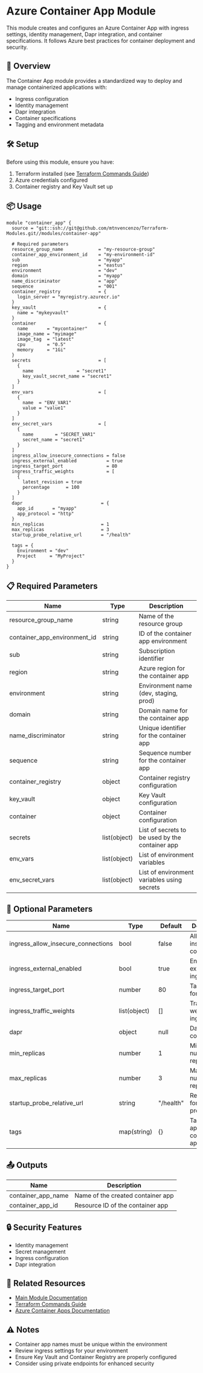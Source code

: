 # Azure Container App Module

This module creates and configures an Azure Container App with ingress settings, identity management, Dapr integration, and container specifications. It follows Azure best practices for container deployment and security.

## 🚀 Overview

The Container App module provides a standardized way to deploy and manage containerized applications with:
- Ingress configuration
- Identity management
- Dapr integration
- Container specifications
- Tagging and environment metadata

## 🛠️ Setup

Before using this module, ensure you have:
1. Terraform installed (see [Terraform Commands Guide](../../.readme/terraform-commands.md))
2. Azure credentials configured
3. Container registry and Key Vault set up

## 📦 Usage

```hcl
module "container_app" {
  source = "git::ssh://git@github.com/mtnvencenzo/Terraform-Modules.git//modules/container-app"

  # Required parameters
  resource_group_name             = "my-resource-group"
  container_app_environment_id    = "my-environment-id"
  sub                             = "myapp"
  region                          = "eastus"
  environment                     = "dev"
  domain                          = "myapp"
  name_discriminator              = "app"
  sequence                        = "001"
  container_registry              = {
    login_server = "myregistry.azurecr.io"
  }
  key_vault                       = {
    name = "mykeyvault"
  }
  container                       = {
    name       = "mycontainer"
    image_name = "myimage"
    image_tag  = "latest"
    cpu        = "0.5"
    memory     = "1Gi"
  }
  secrets                         = [
    {
      name                = "secret1"
      key_vault_secret_name = "secret1"
    }
  ]
  env_vars                        = [
    {
      name  = "ENV_VAR1"
      value = "value1"
    }
  ]
  env_secret_vars                 = [
    {
      name        = "SECRET_VAR1"
      secret_name = "secret1"
    }
  ]
  ingress_allow_insecure_connections = false
  ingress_external_enabled           = true
  ingress_target_port                = 80
  ingress_traffic_weights            = [
    {
      latest_revision = true
      percentage      = 100
    }
  ]
  dapr                             = {
    app_id       = "myapp"
    app_protocol = "http"
  }
  min_replicas                     = 1
  max_replicas                     = 3
  startup_probe_relative_url       = "/health"

  tags = {
    Environment = "dev"
    Project     = "MyProject"
  }
}
```

## 📋 Required Parameters

| Name | Type | Description |
|------|------|-------------|
| resource_group_name | string | Name of the resource group |
| container_app_environment_id | string | ID of the container app environment |
| sub | string | Subscription identifier |
| region | string | Azure region for the container app |
| environment | string | Environment name (dev, staging, prod) |
| domain | string | Domain name for the container app |
| name_discriminator | string | Unique identifier for the container app |
| sequence | string | Sequence number for the container app |
| container_registry | object | Container registry configuration |
| key_vault | object | Key Vault configuration |
| container | object | Container configuration |
| secrets | list(object) | List of secrets to be used by the container app |
| env_vars | list(object) | List of environment variables |
| env_secret_vars | list(object) | List of environment variables using secrets |

## 🔧 Optional Parameters

| Name | Type | Default | Description |
|------|------|---------|-------------|
| ingress_allow_insecure_connections | bool | false | Allow insecure connections |
| ingress_external_enabled | bool | true | Enable external ingress |
| ingress_target_port | number | 80 | Target port for ingress |
| ingress_traffic_weights | list(object) | [] | Traffic weights for ingress |
| dapr | object | null | Dapr configuration |
| min_replicas | number | 1 | Minimum number of replicas |
| max_replicas | number | 3 | Maximum number of replicas |
| startup_probe_relative_url | string | "/health" | Relative URL for startup probe |
| tags | map(string) | {} | Tags to apply to the container app |

## 📤 Outputs

| Name | Description |
|------|-------------|
| container_app_name | Name of the created container app |
| container_app_id | Resource ID of the container app |

## 🔒 Security Features

- Identity management
- Secret management
- Ingress configuration
- Dapr integration

## 🔗 Related Resources

- [Main Module Documentation](../../README.md)
- [Terraform Commands Guide](../../.readme/terraform-commands.md)
- [Azure Container Apps Documentation](https://docs.microsoft.com/en-us/azure/container-apps/)

## ⚠️ Notes

- Container app names must be unique within the environment
- Review ingress settings for your environment
- Ensure Key Vault and Container Registry are properly configured
- Consider using private endpoints for enhanced security

